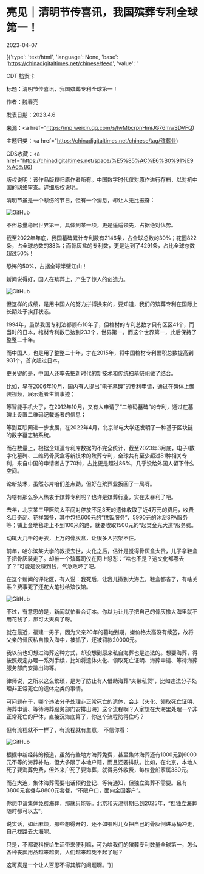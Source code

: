 # 亮见｜清明节传喜讯，我国殡葬专利全球第一！

2023-04-07

[{'type': 'text/html', 'language': None, 'base': 'https://chinadigitaltimes.net/chinese/feed', 'value': '

CDT 档案卡

标题：清明节传喜讯，我国殡葬专利全球第一！

作者：魏春亮

发表日期：2023.4.6

来源：<a href="https://mp.weixin.qq.com/s/IwMbcrpnHmiJG76mwSDVFQ)

主题归类：<a href="https://chinadigitaltimes.net/chinese/tag/殡葬业)

CDS收藏：<a href="https://chinadigitaltimes.net/space/%E5%85%AC%E6%B0%91%E9%A6%86)

版权说明：该作品版权归原作者所有。中国数字时代仅对原作进行存档，以对抗中国的网络审查。详细版权说明。





清明节虽是一个悲伤的节日，但有一个消息，却让人无比振奋：

![GitHub](https://chinadigitaltimes.net/chinese/files/2023/04/post-694632-642f6b18ca516.png)

不但总量稳居世界第一，具体到某一项，更是遥遥领先，占据绝对优势。

截至2022年年底，我国墓碑累计专利数有2146条，占全球总数的30%；花圈822条，占全球总数的38%；而骨灰盒的专利数，更是达到了4291条，占比全球总数超过50%！

恐怖的50%，占据全球半壁江山！

新闻说得好，国人在殡葬上，产生了惊人的创造力。

![GitHub](https://chinadigitaltimes.net/chinese/files/2023/04/post-694632-642f6b18dd457.png)

但这样的成绩，是用中国人的努力拼搏换来的，要知道，我们的殡葬专利在国际上长期处于挨打状态。

1994年，虽然我国专利法都颁布10年了，但棺材的专利总数才只有区区41个，而当时的日本，棺材专利数已达到233个，世界第一。而这个世界第一，此后保持了整整二十年。

而中国人，也是用了整整二十年，才在2015年，将中国棺材专利累积总数提高到931个，首次超过日本。

更关键的是，中国人还率先把新时代的新技术和传统扫墓祭祀做了结合。

比如，早在2006年10月，国内有人提出“电子墓碑”的专利申请，通过在碑体上嵌装视频，展示逝者生前事迹；

等智能手机火了，在2012年10月，又有人申请了“二维码墓碑”的专利，通过在墓碑上设置二维码记载逝者的信息；

等到互联网进一步发展，在2022年4月，北京邮电大学还发明了一种基于区块链的数字墓志铭系统。

而在数量上，根据企知道专利库数据的不完全统计，截至2023年3月底，电子/数字化墓碑、二维码骨灰盒等新技术的殡葬专利，全球共有至少超过81种相关专利，来自中国的申请者占了70种，占比更是超过86%，几乎没给外国人留下什么空间。

论新技术，虽然芯片咱们差点劲，但好在殡葬业扳回了一局呀。

为啥有那么多人热衷于殡葬专利呢？也许是殡葬行业，实在太暴利了吧。

去年，北京某三甲医院太平间对停放不足3天的遗体收取了近4万元的费用，收费名目奇葩、花样繁多，其中包括600元的“供饭服务”、5990元的沐浴SPA服务等；铺上金地毯走上不到100米的路，就要收取1500元的“起灵金光大道”服务费。

动辄大几千的寿衣，上万的骨灰盒，让很多人招架不住。

前年，哈尔滨某大学的教授去世，火化之后，估计是觉得骨灰盒太贵，儿子拿鞋盒子把骨灰装走了。却被一个殡葬司仪在网上怒怼：“啥也不是？这文化都哪去了？”可能是没赚到钱，气急败坏了吧。

在这个新闻的评论区，有人说：我死后，让我儿撒到大海去，鞋盒都省了，有啥关系？费事死了还花大笔钱给殡仪馆。

![GitHub](https://chinadigitaltimes.net/chinese/files/2023/04/post-694632-642f6b18eb7c2.png)

不过，有意思的是，新闻就怕看合订本。你以为让儿子把自己的骨灰撒大海里就不用花钱了，那可太天真了呀。

就在最近，福建一男子，因为父亲20年的墓地到期，嫌价格太高没有续签，故将父亲的骨灰私自撒入海中，被抓了，还被罚款20000元。

我以前也幻想过海葬这种方式，却没想到原来私自海葬也是违法的。想要海葬，得按照规定办理一系列手续，比如将遗体火化、领取死亡证明、海葬申请、等待海葬服务部门安排出海等。

律师说，之所以这么繁琐，是为了防止有人借助海葬“夹带私货”，比如违法分子处理非正常死亡的遗体之类的事情。

可问题在于，哪个违法分子处理非正常死亡的遗体，会走【火化、领取死亡证明、海葬申请、等待海葬服务部门安排出海】这个流程啊？人家想在大海里处理一个非正常死亡的尸体，直接沉海底算了，你这个流程防得住吗？

但有流程就不一样了，有流程就有生意， 不信你看：

![GitHub](https://chinadigitaltimes.net/chinese/files/2023/04/post-694632-642f6b190e88e.png)

根据中新经纬的报道，虽然有些地方海葬免费，甚至集体海葬还有1000元到6000元不等的海葬补贴，但大多限于本地户籍，而且还要排队。比如，在北京，本地人死了要海葬免费，但外来户死了要海葬，就得另外收费，每位登船家属380元。

而在大连，集体海葬需要电话预约登记、等待通知，但独立海葬不需要。且有3800元套餐与8800元套餐，“不限户口，面向全国客户”。

你想申请集体免费海葬，那就只能等。北京和天津排期已到2025年，“但独立海葬随时都可以去”。

说实话，如此麻烦，那些想得开的，还不如嘱咐儿女把自己的骨灰倒进马桶冲走，自己找路去大海呢。

只是，不都说科技给生活带来便利嘛，可为啥我们的殡葬专利数量全球第一，怎么各种丧葬用品越来越贵，人们越来越死不起了呢？

这可真是一个让人百思不得其解的问题啊。'}]